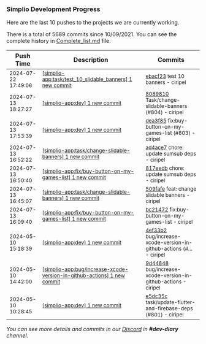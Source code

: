 
### Simplio Development Progress

Here are the last 10 pushes to the projects we are currently working.

There is a total of 5689 commits since 10/09/2021. You can see the complete history in
 [Complete_list.md](Complete_list.md) file.

| Push Time | Description | Commits |
| --- | --- | --- |
| <sub>2024-07-22 17:49:06</sub> | <sub>[[simplio-app:task/test_10_slidable_banners] 1 new commit](https://github.com/SimplioOfficial/simplio-app/commit/ebacf232ce219f08274b870f3b2b5fa6a4766fb1)</sub> | <sub>[ebacf23](https://github.com/SimplioOfficial/simplio-app/commit/ebacf232ce219f08274b870f3b2b5fa6a4766fb1) test 10 banners - ciripel</sub> |
| <sub>2024-07-13 18:27:27</sub> | <sub>[[simplio-app:dev] 1 new commit](https://github.com/SimplioOfficial/simplio-app/commit/808981065ff7e8a5402761bba2772fbea0d1db10)</sub> | <sub>[8089810](https://github.com/SimplioOfficial/simplio-app/commit/808981065ff7e8a5402761bba2772fbea0d1db10) Task/change-slidable-banners (#804) - ciripel</sub> |
| <sub>2024-07-13 17:53:39</sub> | <sub>[[simplio-app:dev] 1 new commit](https://github.com/SimplioOfficial/simplio-app/commit/dea3f855dd46ca741e1bd9672d6980f007bffce5)</sub> | <sub>[dea3f85](https://github.com/SimplioOfficial/simplio-app/commit/dea3f855dd46ca741e1bd9672d6980f007bffce5) fix:buy-button-on-my-games-list (#803) - ciripel</sub> |
| <sub>2024-07-13 16:52:22</sub> | <sub>[[simplio-app:task/change-slidable-banners] 1 new commit](https://github.com/SimplioOfficial/simplio-app/commit/ad4ace73ac6ba1f5ff9278b79d82e28e3fd255c0)</sub> | <sub>[ad4ace7](https://github.com/SimplioOfficial/simplio-app/commit/ad4ace73ac6ba1f5ff9278b79d82e28e3fd255c0) chore: update sumsub deps - ciripel</sub> |
| <sub>2024-07-13 16:50:40</sub> | <sub>[[simplio-app:fix/buy-button-on-my-games-list] 1 new commit](https://github.com/SimplioOfficial/simplio-app/commit/817eedb3ed39e40512f77672835f164cc9f55b2d)</sub> | <sub>[817eedb](https://github.com/SimplioOfficial/simplio-app/commit/817eedb3ed39e40512f77672835f164cc9f55b2d) chore: update sumsub deps - ciripel</sub> |
| <sub>2024-07-13 16:45:07</sub> | <sub>[[simplio-app:task/change-slidable-banners] 1 new commit](https://github.com/SimplioOfficial/simplio-app/commit/509fafead1090616e2b3e8849090a4c4127163ed)</sub> | <sub>[509fafe](https://github.com/SimplioOfficial/simplio-app/commit/509fafead1090616e2b3e8849090a4c4127163ed) feat: change slidable banners - ciripel</sub> |
| <sub>2024-07-13 16:09:40</sub> | <sub>[[simplio-app:fix/buy-button-on-my-games-list] 1 new commit](https://github.com/SimplioOfficial/simplio-app/commit/bc214722f39f89a4ea59d9b50a166470b77ef65f)</sub> | <sub>[bc21472](https://github.com/SimplioOfficial/simplio-app/commit/bc214722f39f89a4ea59d9b50a166470b77ef65f) fix:buy-button-on-my-games-list - ciripel</sub> |
| <sub>2024-05-10 15:18:39</sub> | <sub>[[simplio-app:dev] 1 new commit](https://github.com/SimplioOfficial/simplio-app/commit/4ef33b210a4264956e602a8c486b569033b1278e)</sub> | <sub>[4ef33b2](https://github.com/SimplioOfficial/simplio-app/commit/4ef33b210a4264956e602a8c486b569033b1278e) bug/increase-xcode-version-in-github-actions (#... - ciripel</sub> |
| <sub>2024-05-10 14:42:00</sub> | <sub>[[simplio-app:bug/increase-xcode-version-in-github-actions] 1 new commit](https://github.com/SimplioOfficial/simplio-app/commit/9d448485dc2cb125efdd0042b50caa39cde7cc74)</sub> | <sub>[9d44848](https://github.com/SimplioOfficial/simplio-app/commit/9d448485dc2cb125efdd0042b50caa39cde7cc74) bug/increase-xcode-version-in-github-actions - ciripel</sub> |
| <sub>2024-05-10 10:28:45</sub> | <sub>[[simplio-app:dev] 1 new commit](https://github.com/SimplioOfficial/simplio-app/commit/e5dc35c45edc1504e64cfa920a46d8513e549552)</sub> | <sub>[e5dc35c](https://github.com/SimplioOfficial/simplio-app/commit/e5dc35c45edc1504e64cfa920a46d8513e549552) task/update-flutter-and-firebase-deps (#801) - ciripel</sub> |

_You can see more details and commits in our [Discord](https://discord.gg/aKhjuwZmdP) in **#dev-diary** channel._
